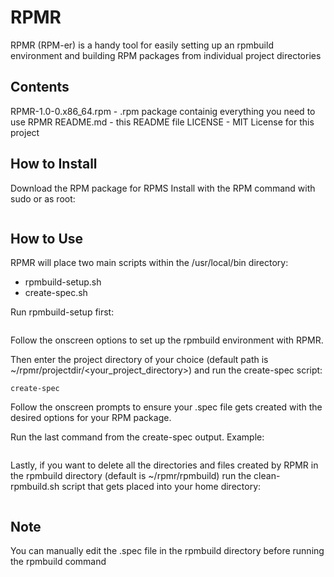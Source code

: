 # RPMR

RPMR (RPM-er) is a handy tool for easily setting up an rpmbuild 
environment and building RPM packages from individual project directories

## Contents

RPMR-1.0-0.x86_64.rpm - .rpm package containig everything you need to use RPMR
README.md - this README file
LICENSE - MIT License for this project

## How to Install

Download the RPM package for RPMS
Install with the RPM command with sudo or as root: 

```rpm -ivh RPMR-1.0-0.x86_64.rpm
``` 

## How to Use 

RPMR will place two main scripts within the /usr/local/bin directory:

- rpmbuild-setup.sh
- create-spec.sh 

Run rpmbuild-setup first:

```rpmbuild-setup
``` 

Follow the onscreen options to set up the rpmbuild environment with RPMR.

Then enter the project directory of your choice (default path is 
~/rpmr/projectdir/<your_project_directory>) and run the create-spec script:

```cd ~/rpmr/projecdir/<my_project_dir>
create-spec
```

Follow the onscreen prompts to ensure your .spec file gets created with
the desired options for your RPM package.

Run the last command from the create-spec output. Example:
```rpmbuild -bb /home/jeff/rpmr/rpmbuild/SPECS/RPMR-1.0-0.spec
```

Lastly, if you want to delete all the directories and files created by 
RPMR in the rpmbuild directory (default is ~/rpmr/rpmbuild) run the 
clean-rpmbuild.sh script that gets placed into your home directory:

```source ~/clean-rpmbuild.sh 
```

## Note

You can manually edit the .spec file in the rpmbuild directory before 
running the rpmbuild command